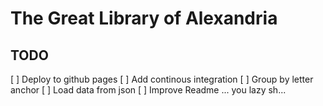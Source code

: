 # The Great Library of Alexandria

## TODO

[ ] Deploy to github pages
[ ] Add continous integration
[ ] Group by letter anchor
[ ] Load data from json
[ ] Improve Readme ... you lazy sh...
